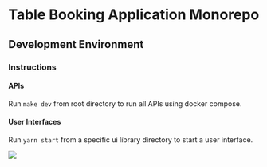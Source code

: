 # Table Booking Application Monorepo

## Development Environment

### Instructions

#### APIs

Run `make dev` from root directory to run all APIs using docker compose.

#### User Interfaces

Run `yarn start` from a specific ui library directory to start a user interface.

![](https://images.pexels.com/photos/1267708/pexels-photo-1267708.jpeg?cs=srgb&dl=four-women-sitting-on-benches-outside-building-1267708.jpg&fm=jpg)